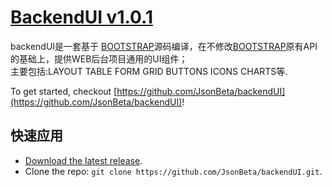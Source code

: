 
# [BackendUI v1.0.1](https://github.com/JsonBeta/backendUI)

backendUI是一套基于 [BOOTSTRAP](https://github.com/JsonBeta/BOOTSTRAP "BOOTSTRAP")源码编译，在不修改[BOOTSTRAP](https://github.com/JsonBeta/BOOTSTRAP "BOOTSTRAP")原有API的基础上，提供WEB后台项目通用的UI组件；<br/>
主要包括:LAYOUT TABLE FORM GRID BUTTONS ICONS CHARTS等.

To get started, checkout [https://github.com/JsonBeta/backendUI](https://github.com/JsonBeta/backendUI)!



## 快速应用

* [Download the latest release](/JsonBeta/backendUI/archive/master.zip).
* Clone the repo: `git clone https://github.com/JsonBeta/backendUI.git`.
